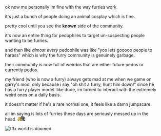 ok now me personally im fine with the way furries work.

it's just a bunch of people doing an animal cosplay which is fine.

pretty cool until you see the **known** side of the community.

it's now an entire thing for pedophiles to target un-suspecting people wanting to be furries.

and then like *almost every* pedophile was like "yoo lets gooooo people to harass" which is why the furry community is genuinely garbage.

their community is now full of weirdos that are either future pedos or currently pedos.

my friend (who is now a furry) always gets mad at me when we game on garry's mod, only because i say "oh shit a furry, hunt him down!" since he has a furry player model. like dude, im forced to interact with the extremely weird ones on a daily basis.

it doesn't matter if he's a rare normal one, it feels like a damn jumpscare.

all im saying is lots of furries these days are seriously messed up in the head. ![emoji](../media/emojis/joepc.gif)

![f3x world is doomed](https://media.discordapp.net/attachments/876150702093795378/1099323504622571540/20230215_153344.png)
